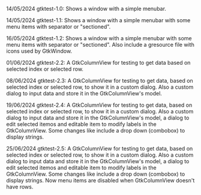 14/05/2024 gtktest-1.0: Shows a window with a simple menubar.

14/05/2024 gtktest-1.1: Shows a window with a simple menubar with some menu items with separator or "sectioned".

16/05/2024 gtktest-1.2: Shows a window with a simple menubar with some menu items with separator or "sectioned". Also include a gresource file with icons used by GtkWindow.

01/06/2024 gtktest-2.2: A GtkColumnView for testing to get data based on selected index or selected row.

08/06/2024 gtktest-2.3: A GtkColumnView for testing to get data, based on selected index or selected row, to show it in a custom dialog. Also a custom dialog to input data and store it in the GtkColumnView's model.

19/06/2024 gtktest-2.4: A GtkColumnView for testing to get data, based on selected index or selected row, to show it in a custom dialog. Also a custom dialog to input data and store it in the GtkColumnView's model, a dialog to edit selected itemos and editable item to modify labels in the GtkColumnView. Some changes like include a drop down (combobox) to display strings.

25/06/2024 gtktest-2.5: A GtkColumnView for testing to get data, based on selected index or selected row, to show it in a custom dialog. Also a custom dialog to input data and store it in the GtkColumnView's model, a dialog to edit selected itemos and editable item to modify labels in the GtkColumnView. Some changes like include a drop down (combobox) to display strings. Now menu items are disabled when GtkColumnView doesn't have rows.
